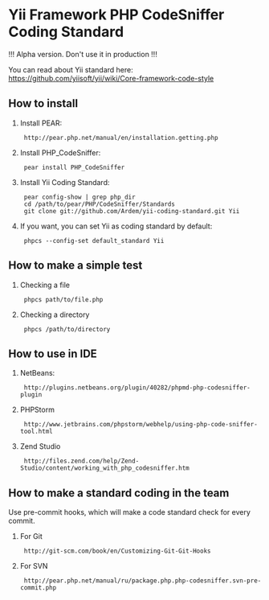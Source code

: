 Yii Framework PHP CodeSniffer Coding Standard
==============================================

!!! Alpha version. Don't use it in production !!!

You can read about Yii standard here: https://github.com/yiisoft/yii/wiki/Core-framework-code-style

How to install
--------------

1. Install PEAR:

        http://pear.php.net/manual/en/installation.getting.php

2. Install PHP_CodeSniffer:

        pear install PHP_CodeSniffer

3. Install Yii Coding Standard:

        pear config-show | grep php_dir
        cd /path/to/pear/PHP/CodeSniffer/Standards
        git clone git://github.com/Ardem/yii-coding-standard.git Yii

4. If you want, you can set Yii as coding standard by default:

        phpcs --config-set default_standard Yii

How to make a simple test
-------------------------

1. Checking a file

        phpcs path/to/file.php
        
2. Checking a directory

        phpcs /path/to/directory
        
How to use in IDE
-----------------

1. NetBeans:

        http://plugins.netbeans.org/plugin/40282/phpmd-php-codesniffer-plugin

2. PHPStorm

        http://www.jetbrains.com/phpstorm/webhelp/using-php-code-sniffer-tool.html

3. Zend Studio

        http://files.zend.com/help/Zend-Studio/content/working_with_php_codesniffer.htm

How to make a standard coding in the team
-----------------------------------------

Use pre-commit hooks, which will make a code standard check for every commit.

1. For Git
        
        http://git-scm.com/book/en/Customizing-Git-Git-Hooks

2. For SVN

        http://pear.php.net/manual/ru/package.php.php-codesniffer.svn-pre-commit.php
        
